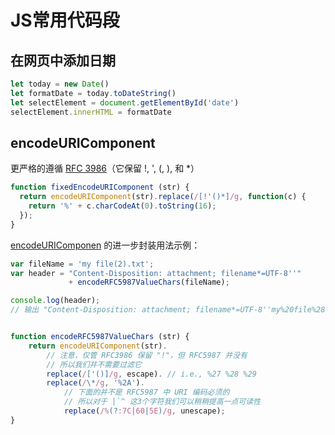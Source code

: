 # JS常用代码段

## 在网页中添加日期

```js
let today = new Date()
let formatDate = today.toDateString()
let selectElement = document.getElementById('date')
selectElement.innerHTML = formatDate
```

## encodeURIComponent

更严格的遵循 [RFC 3986](http://tools.ietf.org/html/rfc3986)（它保留 !, ', (, ), 和 *）

```js
function fixedEncodeURIComponent (str) {
  return encodeURIComponent(str).replace(/[!'()*]/g, function(c) {
    return '%' + c.charCodeAt(0).toString(16);
  });
}
```

[encodeURIComponen](https://developer.mozilla.org/zh-CN/docs/Web/JavaScript/Reference/Global_Objects/encodeURIComponent) 的进一步封装用法示例：

```js
var fileName = 'my file(2).txt';
var header = "Content-Disposition: attachment; filename*=UTF-8''" 
             + encodeRFC5987ValueChars(fileName);

console.log(header); 
// 输出 "Content-Disposition: attachment; filename*=UTF-8''my%20file%282%29.txt"


function encodeRFC5987ValueChars (str) {
    return encodeURIComponent(str).
        // 注意，仅管 RFC3986 保留 "!"，但 RFC5987 并没有
        // 所以我们并不需要过滤它
        replace(/['()]/g, escape). // i.e., %27 %28 %29
        replace(/\*/g, '%2A').
            // 下面的并不是 RFC5987 中 URI 编码必须的
            // 所以对于 |`^ 这3个字符我们可以稍稍提高一点可读性
            replace(/%(?:7C|60|5E)/g, unescape);
}
```


